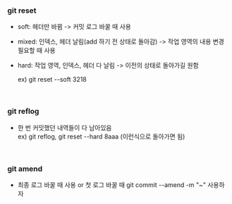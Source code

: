 ### git reset  
- soft: 헤더만 바뀜 -> 커밋 로그 바꿀 때 사용
- mixed: 인덱스, 헤더 날림(add 하기 전 상태로 돌아감) -> 작업 영역의 내용 변경 필요할 때 사용
- hard: 작업 영역, 인덱스, 헤더 다 날림 -> 이전의 상태로 돌아가길 원함

  ex) git reset --soft 3218  

<br/>

### git reflog
- 한 번 커밋했던 내역들이 다 남아있음  
  ex) git reflog, git reset --hard 8aaa (이런식으로 돌아가면 됨)

<br/>

### git amend
- 최종 로그 바꿀 때 사용 or 첫 로그 바꿀 때
git commit --amend -m "~" 사용하자

